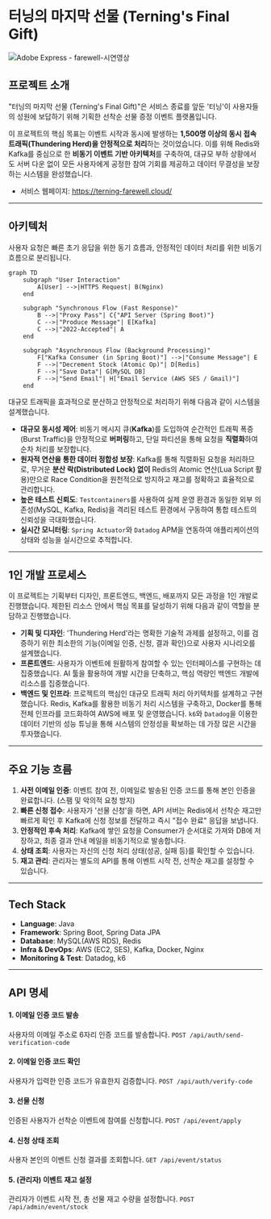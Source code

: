 # 터닝의 마지막 선물 (Terning's Final Gift)


![Adobe Express - farewell-시연영상](https://github.com/user-attachments/assets/75e8dfd7-4c84-49e6-b74a-561d1c4868c1)



## 프로젝트 소개

"터닝의 마지막 선물 (Terning's Final Gift)"은 서비스 종료를 앞둔 '터닝'이 사용자들의 성원에 보답하기 위해 기획한 선착순 선물 증정 이벤트 플랫폼입니다.

이 프로젝트의 핵심 목표는 이벤트 시작과 동시에 발생하는 **1,500명 이상의 동시 접속 트래픽(Thundering Herd)을 안정적으로 처리**하는 것이었습니다. 이를 위해 Redis와 Kafka를 중심으로 한 **비동기 이벤트 기반 아키텍처**를 구축하여, 대규모 부하 상황에서도 서버 다운 없이 모든 사용자에게 공정한 참여 기회를 제공하고 데이터 무결성을 보장하는 시스템을 완성했습니다.

- 서비스 웹페이지: https://terning-farewell.cloud/

---

## 아키텍처

사용자 요청은 빠른 초기 응답을 위한 동기 흐름과, 안정적인 데이터 처리를 위한 비동기 흐름으로 분리됩니다.

```mermaid
graph TD
    subgraph "User Interaction"
        A[User] -->|HTTPS Request| B(Nginx)
    end

    subgraph "Synchronous Flow (Fast Response)"
        B -->|"Proxy Pass"| C{"API Server (Spring Boot)"}
        C -->|"Produce Message"| E[Kafka]
        C -->|"2022-Accepted"| A
    end

    subgraph "Asynchronous Flow (Background Processing)"
        F["Kafka Consumer (in Spring Boot)"] -->|"Consume Message"| E
        F -->|"Decrement Stock (Atomic Op)"| D[Redis]
        F -->|"Save Data"| G[MySQL DB]
        F -->|"Send Email"| H["Email Service (AWS SES / Gmail)"]
    end
```


대규모 트래픽을 효과적으로 분산하고 안정적으로 처리하기 위해 다음과 같이 시스템을 설계했습니다.

* **대규모 동시성 제어**: 비동기 메시지 큐(**Kafka**)를 도입하여 순간적인 트래픽 폭증(Burst Traffic)을 안정적으로 **버퍼링**하고, 단일 파티션을 통해 요청을 **직렬화**하여 순차 처리를 보장합니다.
* **원자적 연산을 통한 데이터 정합성 보장**: Kafka를 통해 직렬화된 요청을 처리하므로, 무거운 **분산 락(Distributed Lock) 없이** Redis의 Atomic 연산(Lua Script 활용)만으로 Race Condition을 원천적으로 방지하고 재고를 정확하고 효율적으로 관리합니다.
* **높은 테스트 신뢰도**: `Testcontainers`를 사용하여 실제 운영 환경과 동일한 외부 의존성(MySQL, Kafka, Redis)을 격리된 테스트 환경에서 구동하여 통합 테스트의 신뢰성을 극대화했습니다.
* **실시간 모니터링**: `Spring Actuator`와 `Datadog` APM을 연동하여 애플리케이션의 상태와 성능을 실시간으로 추적합니다.
---

## 1인 개발 프로세스

이 프로젝트는 기획부터 디자인, 프론트엔드, 백엔드, 배포까지 모든 과정을 1인 개발로 진행했습니다. 제한된 리소스 안에서 핵심 목표를 달성하기 위해 다음과 같이 역할을 분담하고 진행했습니다.

* **기획 및 디자인**: 'Thundering Herd'라는 명확한 기술적 과제를 설정하고, 이를 검증하기 위한 최소한의 기능(이메일 인증, 신청, 결과 확인)으로 사용자 시나리오를 설계했습니다.
* **프론트엔드**: 사용자가 이벤트에 원활하게 참여할 수 있는 인터페이스를 구현하는 데 집중했습니다. AI 툴을 활용하여 개발 시간을 단축하고, 핵심 역량인 백엔드 개발에 리소스를 집중했습니다.
* **백엔드 및 인프라**: 프로젝트의 핵심인 대규모 트래픽 처리 아키텍처를 설계하고 구현했습니다. Redis, Kafka를 활용한 비동기 처리 시스템을 구축하고, Docker를 통해 전체 인프라를 코드화하여 AWS에 배포 및 운영했습니다. `k6`와 `Datadog`을 이용한 데이터 기반의 성능 튜닝을 통해 시스템의 안정성을 확보하는 데 가장 많은 시간을 투자했습니다.

---

## 주요 기능 흐름

1.  **사전 이메일 인증**: 이벤트 참여 전, 이메일로 발송된 인증 코드를 통해 본인 인증을 완료합니다. (스팸 및 악의적 요청 방지)
2.  **빠른 신청 접수**: 사용자가 '선물 신청'을 하면, API 서버는 Redis에서 선착순 재고만 빠르게 확인 후 Kafka에 신청 정보를 전달하고 즉시 "접수 완료" 응답을 보냅니다.
3.  **안정적인 후속 처리**: Kafka에 쌓인 요청을 Consumer가 순서대로 가져와 DB에 저장하고, 최종 결과 안내 메일을 비동기적으로 발송합니다.
4.  **상태 조회**: 사용자는 자신의 신청 처리 상태(성공, 실패 등)를 확인할 수 있습니다.
5.  **재고 관리**: 관리자는 별도의 API를 통해 이벤트 시작 전, 선착순 재고를 설정할 수 있습니다.

---

## Tech Stack

* **Language**: Java
* **Framework**: Spring Boot, Spring Data JPA
* **Database**: MySQL(AWS RDS), Redis
* **Infra & DevOps**: AWS (EC2, SES), Kafka, Docker, Nginx
* **Monitoring & Test**: Datadog, k6

---

## API 명세

#### **1. 이메일 인증 코드 발송**

사용자의 이메일 주소로 6자리 인증 코드를 발송합니다.
`POST /api/auth/send-verification-code`

#### **2. 이메일 인증 코드 확인**

사용자가 입력한 인증 코드가 유효한지 검증합니다.
`POST /api/auth/verify-code`

#### **3. 선물 신청**

인증된 사용자가 선착순 이벤트에 참여를 신청합니다.
`POST /api/event/apply`

#### **4. 신청 상태 조회**

사용자 본인의 이벤트 신청 결과를 조회합니다.
`GET /api/event/status`

#### **5. (관리자) 이벤트 재고 설정**

관리자가 이벤트 시작 전, 총 선물 재고 수량을 설정합니다.
`POST /api/admin/event/stock`
